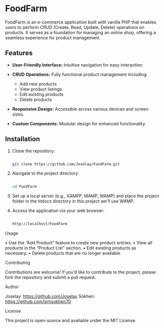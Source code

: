 # FoodFarm

FoodFarm is an e-commerce application built with vanilla PHP that enables users to perform CRUD (Create, Read, Update, Delete) operations on products. It serves as a foundation for managing an online shop, offering a seamless experience for product management.

## Features

- **User-Friendly Interface:** Intuitive navigation for easy interaction.
  
- **CRUD Operations:** Fully functional product management including:
  
  - Add new products
  - View product listings
  - Edit existing products
  - Delete products
- **Responsive Design:** Accessible across various devices and screen sizes.
  
- **Custom Components:** Modular design for enhanced functionality.

## Installation

1. Clone the repository:
   
   ```bash
   
   git clone https://github.com/Joselay/FoodFarm.git

2.	Navigate to the project directory:
   
     ```bash

     cd FoodFarm

3.	Set up a local server (e.g., XAMPP, MAMP, WAMP) and place the project folder in the htdocs directory in this project we'll use WAMP.
   
4.	Access the application via your web browser:

      ```bash

      http://localhost/FoodFarm

Usage

•	Use the “Add Product” feature to create new product entries.
•	View all products in the “Product List” section.
•	Edit existing products as necessary.
•	Delete products that are no longer available.

Contributing

Contributions are welcome! If you’d like to contribute to the project, please fork the repository and submit a pull request.

Author

Joselay: https://github.com/Joselay
Sokhen: https://github.com/simsokhen70


License

This project is open-source and available under the MIT License.
